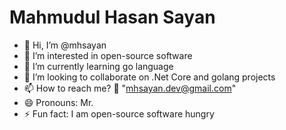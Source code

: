 # Mahmudul Hasan Sayan

- 👋 Hi, I’m @mhsayan
- 👀 I’m interested in open-source software
- 🌱 I’m currently learning go language
- 💞️ I’m looking to collaborate on .Net Core and golang projects
- 📫 How to reach me? 🤔 "mhsayan.dev@gmail.com"
- 😄 Pronouns: Mr.
- ⚡ Fun fact: I am open-source software hungry

<!---
mhsayan/mhsayan is a ✨ special ✨ repository because its `README.md` (this file) appears on your GitHub profile.
You can click the Preview link to take a look at your changes.
--->

